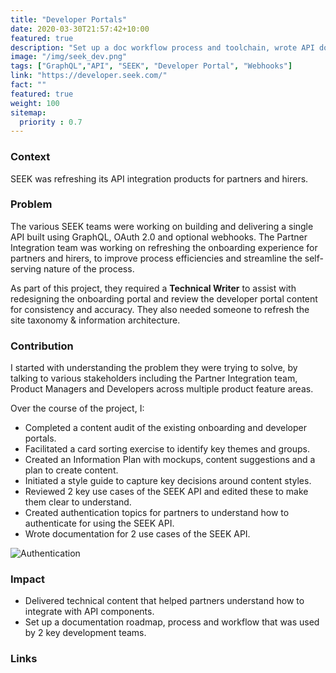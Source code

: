```yaml
---
title: "Developer Portals"
date: 2020-03-30T21:57:42+10:00
featured: true
description: "Set up a doc workflow process and toolchain, wrote API documentation, and designed mockups of partner and developer sites for external Partners."
image: "/img/seek_dev.png"
tags: ["GraphQL","API", "SEEK", "Developer Portal", "Webhooks"]
link: "https://developer.seek.com/"
fact: ""
featured: true
weight: 100
sitemap:
  priority : 0.7
---
```


### Context
SEEK was refreshing its API integration products for partners and hirers.

### Problem
The various SEEK teams were working on building and delivering a single API built using GraphQL, OAuth 2.0 and optional webhooks. The Partner Integration team was working on refreshing the onboarding experience for partners and hirers, to improve process efficiencies and streamline the self-serving nature of the process.

As part of this project, they required a **Technical Writer** to assist with redesigning the onboarding portal and review the developer portal content for consistency and accuracy. They also needed someone to refresh the site taxonomy & information architecture.

### Contribution

I started with understanding the problem they were trying to solve, by talking to various stakeholders including the Partner Integration team, Product Managers and Developers across multiple product feature areas.

Over the course of the project, I:

- Completed a content audit of the existing onboarding and developer portals.
- Facilitated a card sorting exercise to identify key themes and groups.
- Created an Information Plan with mockups, content suggestions and a plan to create content.
- Initiated a style guide to capture key decisions around content styles.
- Reviewed 2 key use cases of the SEEK API and edited these to make them clear to understand.
- Created authentication topics for partners to understand how to authenticate for using the SEEK API.
- Wrote documentation for 2 use cases of the SEEK API.

![Authentication](/img/seek_api.png)

### Impact

- Delivered technical content that helped partners understand how to integrate with API components.
- Set up a documentation roadmap, process and workflow that was used by 2 key development teams.

### Links
